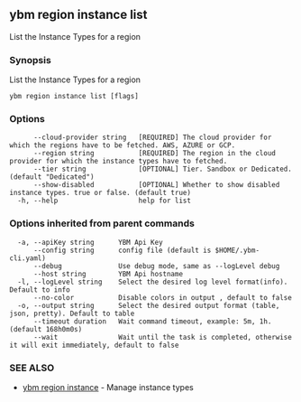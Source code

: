 ## ybm region instance list

List the Instance Types for a region

### Synopsis

List the Instance Types for a region

```
ybm region instance list [flags]
```

### Options

```
      --cloud-provider string   [REQUIRED] The cloud provider for which the regions have to be fetched. AWS, AZURE or GCP.
      --region string           [REQUIRED] The region in the cloud provider for which the instance types have to fetched.
      --tier string             [OPTIONAL] Tier. Sandbox or Dedicated. (default "Dedicated")
      --show-disabled           [OPTIONAL] Whether to show disabled instance types. true or false. (default true)
  -h, --help                    help for list
```

### Options inherited from parent commands

```
  -a, --apiKey string      YBM Api Key
      --config string      config file (default is $HOME/.ybm-cli.yaml)
      --debug              Use debug mode, same as --logLevel debug
      --host string        YBM Api hostname
  -l, --logLevel string    Select the desired log level format(info). Default to info
      --no-color           Disable colors in output , default to false
  -o, --output string      Select the desired output format (table, json, pretty). Default to table
      --timeout duration   Wait command timeout, example: 5m, 1h. (default 168h0m0s)
      --wait               Wait until the task is completed, otherwise it will exit immediately, default to false
```

### SEE ALSO

* [ybm region instance](ybm_region_instance.md)	 - Manage instance types

